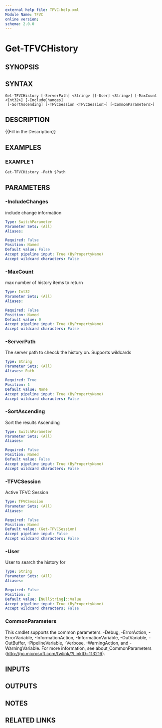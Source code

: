 ```yaml
---
external help file: TFVC-help.xml
Module Name: TFVC
online version:
schema: 2.0.0
---
```


# Get-TFVCHistory

## SYNOPSIS

## SYNTAX

```
Get-TFVCHistory [-ServerPath] <String> [[-User] <String>] [-MaxCount <Int32>] [-IncludeChanges]
 [-SortAscending] [-TFVCSession <TFVCSession>] [<CommonParameters>]
```

## DESCRIPTION
{{Fill in the Description}}

## EXAMPLES

### EXAMPLE 1
```
Get-TFVCHistory -Path $Path
```

## PARAMETERS

### -IncludeChanges
include change information

```yaml
Type: SwitchParameter
Parameter Sets: (All)
Aliases:

Required: False
Position: Named
Default value: False
Accept pipeline input: True (ByPropertyName)
Accept wildcard characters: False
```

### -MaxCount
max number of history items to return

```yaml
Type: Int32
Parameter Sets: (All)
Aliases:

Required: False
Position: Named
Default value: 0
Accept pipeline input: True (ByPropertyName)
Accept wildcard characters: False
```

### -ServerPath
The server path to checck the history on.
Supports wildcards

```yaml
Type: String
Parameter Sets: (All)
Aliases: Path

Required: True
Position: 1
Default value: None
Accept pipeline input: True (ByPropertyName)
Accept wildcard characters: False
```

### -SortAscending
Sort the results Ascending

```yaml
Type: SwitchParameter
Parameter Sets: (All)
Aliases:

Required: False
Position: Named
Default value: False
Accept pipeline input: True (ByPropertyName)
Accept wildcard characters: False
```

### -TFVCSession
Active TFVC Session

```yaml
Type: TFVCSession
Parameter Sets: (All)
Aliases:

Required: False
Position: Named
Default value: (Get-TFVCSession)
Accept pipeline input: False
Accept wildcard characters: False
```

### -User
User to search the history for

```yaml
Type: String
Parameter Sets: (All)
Aliases:

Required: False
Position: 2
Default value: [NullString]::Value
Accept pipeline input: True (ByPropertyName)
Accept wildcard characters: False
```

### CommonParameters
This cmdlet supports the common parameters: -Debug, -ErrorAction, -ErrorVariable, -InformationAction, -InformationVariable, -OutVariable, -OutBuffer, -PipelineVariable, -Verbose, -WarningAction, and -WarningVariable. For more information, see about_CommonParameters (http://go.microsoft.com/fwlink/?LinkID=113216).

## INPUTS

## OUTPUTS

## NOTES

## RELATED LINKS
